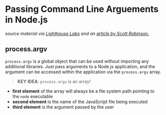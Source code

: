 # Passing Command Line Arguements in Node.js
_source material via [Lighthouse Labs](https://www.lighthouselabs.ca/)  and an [article by Scott Robinson.](https://stackabuse.com/command-line-arguments-in-node-js/)_

## process.argv
`process.argv` is a global object that can be used without importing any additional libraries. Just pass arguments to a Node.js application, and the argument can be accessed within the application via the `process.argv` array.

> __KEY IDEA__: `process.argv` is an array!
- **first element** of the array will always be a file system path pointing to the `node` executable
- **second element** is the name of the JavaScript file being executed
- **third element** is the argument passed by the user